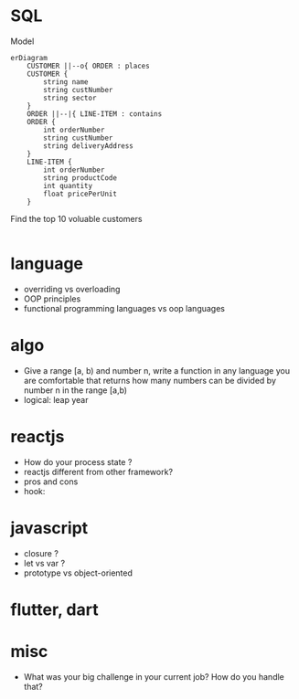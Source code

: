 # SQL

Model
```mermaid
erDiagram
    CUSTOMER ||--o{ ORDER : places
    CUSTOMER {
        string name
        string custNumber
        string sector
    }
    ORDER ||--|{ LINE-ITEM : contains
    ORDER {
        int orderNumber
        string custNumber
        string deliveryAddress
    }
    LINE-ITEM {
        int orderNumber
        string productCode
        int quantity
        float pricePerUnit
    }
```

Find the top 10 voluable customers
```SQL

```



# language

* overriding vs overloading
* OOP principles
* functional programming languages  vs oop languages

# algo

* Give a range [a, b) and number n, write a function in any language you are comfortable that returns how many numbers can be divided by number n in the range [a,b)
* logical: leap year



# reactjs
  
* How do your process state ?
* reactjs different from other framework? 
* pros and cons 
* hook: 

# javascript

* closure ?
* let vs var ?
* prototype vs object-oriented




# flutter, dart 


# misc

* What was your big challenge in your current job? How do you handle that?
